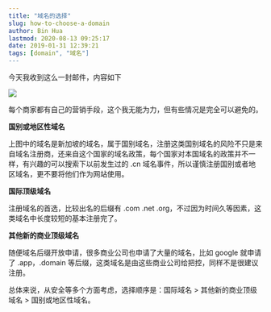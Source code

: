 ```yaml
---
title: "域名的选择"
slug: how-to-choose-a-domain
author: Bin Hua
lastmod: 2020-08-13 09:25:17
date: 2019-01-31 12:39:21
tags: [domain", "域名"]
---
```


今天我收到这么一封邮件，内容如下

![](/imgs/choose_a_domain.jpg)

每个商家都有自己的营销手段，这个我无能为力，但有些情况是完全可以避免的。

**国别或地区性域名**

上图中的域名是新加坡的域名，属于国别域名，注册这类国别域名的风险不只是来自域名注册商，还来自这个国家的域名政策，每个国家对本国域名的政策并不一样，有兴趣的可以搜索下以前发生过的 .cn 域名事件，所以谨慎注册国别或者地区域名，更不要将他们作为网站使用。

**国际顶级域名**

注册域名的首选，比较出名的后缀有 .com .net .org，不过因为时间久等因素，这类域名中长度较短的基本注册完了。

**其他新的商业顶级域名**

随便域名后缀开放申请，很多商业公司也申请了大量的域名，比如 google 就申请了 .app，.domain 等后缀，这类域名是由这些商业公司给把控，同样不是很建议注册。

总体来说，从安全等多个方面考虑，选择顺序是：国际域名 > 其他新的商业顶级域名 > 国别或地区性域名。